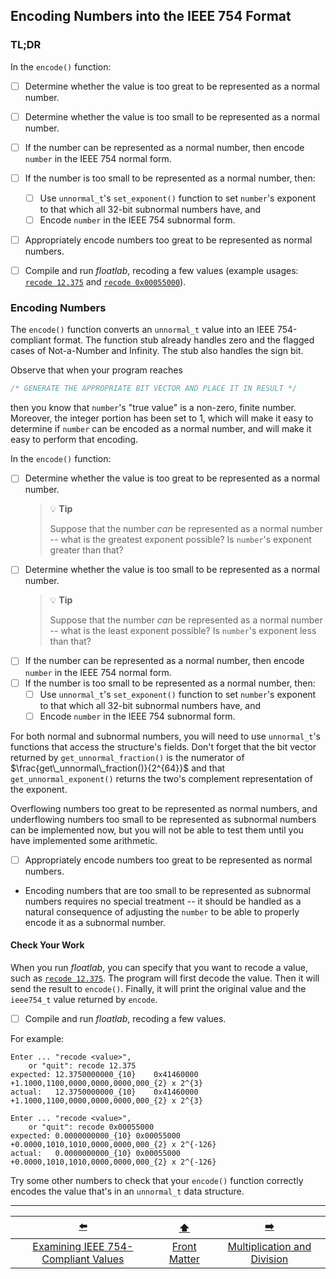 ## Encoding Numbers into the IEEE 754 Format

### TL;DR

In the `encode()` function:
- [ ] Determine whether the value is too great to be represented as a normal number.
- [ ] Determine whether the value is too small to be represented as a normal number.
- [ ] If the number can be represented as a normal number, then encode `number` in the IEEE&nbsp;754 normal form.
- [ ] If the number is too small to be represented as a normal number, then:
  - [ ] Use `unnormal_t`'s `set_exponent()` function to set `number`'s exponent to that which all 32-bit subnormal numbers have, and
  - [ ] Encode `number` in the IEEE&nbsp;754 subnormal form.
- [ ] Appropriately encode numbers too great to be represented as normal numbers.
- [ ] Compile and run *floatlab*, recoding a few values (example usages: <u>`recode 12.375`</u> and <u>`recode 0x00055000`</u>).


### Encoding Numbers

The `encode()` function converts an `unnormal_t` value into an IEEE&nbsp;754-compliant format.
The function stub already handles zero and the flagged cases of Not-a-Number and Infinity.
The stub also handles the sign bit.

Observe that when your program reaches
```c
/* GENERATE THE APPROPRIATE BIT VECTOR AND PLACE IT IN RESULT */
```
then you know that `number`'s "true value" is a non-zero, finite number.
Moreover, the integer portion has been set to $1$, which will make it easy to determine if `number` can be encoded as a normal number,
and will make it easy to perform that encoding.

In the `encode()` function:
- [ ] Determine whether the value is too great to be represented as a normal number.
  > 💡 **Tip**
  >
  > Suppose that the number *can* be represented as a normal number -- what is the greatest exponent possible?
  > Is `number`'s exponent greater than that?
- [ ] Determine whether the value is too small to be represented as a normal number.
  > 💡 **Tip**
  >
  > Suppose that the number *can* be represented as a normal number -- what is the least exponent possible?
  > Is `number`'s exponent less than that?
- [ ] If the number can be represented as a normal number, then encode `number` in the IEEE&nbsp;754 normal form.
- [ ] If the number is too small to be represented as a normal number, then:
    - [ ] Use `unnormal_t`'s `set_exponent()` function to set `number`'s exponent to that which all 32-bit subnormal numbers have, and
    - [ ] Encode `number` in the IEEE&nbsp;754 subnormal form.

For both normal and subnormal numbers, you will need to use `unnormal_t`'s functions that access the structure's fields.
Don't forget that the bit vector returned by `get_unnormal_fraction()` is the numerator of $\frac{get\_unnormal\_fraction()}{2^{64}}$ and that `get_unnormal_exponent()` returns the two's complement representation of the exponent.

Overflowing numbers too great to be represented as normal numbers, and underflowing numbers too small to be represented as subnormal numbers can be implemented now, but you will not be able to test them until you have implemented some arithmetic.
- [ ] Appropriately encode numbers too great to be represented as normal numbers.
- Encoding numbers that are too small to be represented as subnormal numbers requires no special treatment -- it should be handled as a natural consequence of adjusting the `number` to be able to properly encode it as a subnormal number.


#### Check Your Work

When you run *floatlab*, you can specify that you want to recode a value, such as <u>`recode 12.375`</u>.
The program will first decode the value.
Then it will send the result to `encode()`.
Finally, it will print the original value and the `ieee754_t` value returned by `encode`.

- [ ] Compile and run *floatlab*, recoding a few values.

For example:
```
Enter ... "recode <value>",
    or "quit": recode 12.375
expected: 12.3750000000_{10}	0x41460000	+1.1000,1100,0000,0000,0000,000_{2} x 2^{3}
actual:   12.3750000000_{10}	0x41460000	+1.1000,1100,0000,0000,0000,000_{2} x 2^{3}

Enter ... "recode <value>",
    or "quit": recode 0x00055000
expected: 0.0000000000_{10}	0x00055000	+0.0000,1010,1010,0000,0000,000_{2} x 2^{-126}
actual:   0.0000000000_{10}	0x00055000	+0.0000,1010,1010,0000,0000,000_{2} x 2^{-126}
```

Try some other numbers to check that your `encode()` function correctly encodes the value that's in an `unnormal_t` data structure.

[//]: # (TODO: Exam bonus answer)

---

|                 [⬅️](04-examining-numbers.md)                  |      [⬆️](../README.md)      |             [➡️](06-multiply-divide.md)              | 
|:--------------------------------------------------------------:|:----------------------------:|:----------------------------------------------------:| 
| [Examining IEEE 754-Compliant Values](04-examining-numbers.md) | [Front Matter](../README.md) | [Multiplication and Division](06-multiply-divide.md) | 
